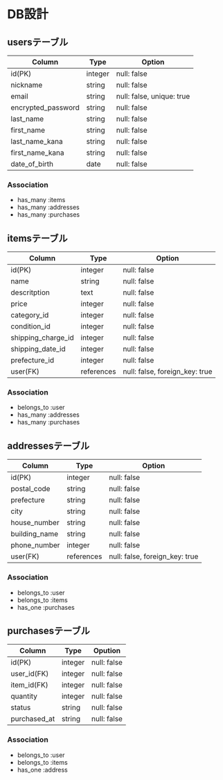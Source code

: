 # DB設計
## usersテーブル
| Column | Type | Option |
|-|-|-|
| id(PK) | integer | null: false |
| nickname | string | null: false |
| email | string | null: false, unique: true |
| encrypted_password | string | null: false |
| last_name | string | null: false |
| first_name | string | null: false |
| last_name_kana | string | null: false |
| first_name_kana | string | null: false |
| date_of_birth | date | null: false |

### Association
- has_many :items
- has_many :addresses
- has_many :purchases

## itemsテーブル
| Column | Type | Option |
|-|-|-|
| id(PK) | integer | null: false |
| name | string | null: false |
| descritption | text | null: false |
| price | integer | null: false |
| category_id | integer | null: false |
| condition_id | integer | null: false |
| shipping_charge_id | integer | null: false |
| shipping_date_id | integer | null: false |
| prefecture_id | integer | null: false |
| user(FK) | references | null: false, foreign_key: true |

### Association
- belongs_to :user
- has_many :addresses
- has_many :purchases

## addressesテーブル
| Column | Type | Option |
|-|-|-|
| id(PK) | integer | null: false |
| postal_code | string | null: false |
| prefecture | string | null: false |
| city | string | null: false |
| house_number | string | null: false |
| building_name | string | null: false |
| phone_number | integer | null: false ||
| user(FK) | references | null: false, foreign_key: true |

### Association
- belongs_to :user
- belongs_to :items
- has_one :purchases

## purchasesテーブル
| Column | Type | Opution |
|-|-|-|
| id(PK) | integer | null: false |
| user_id(FK) | integer | null: false |
| item_id(FK) | integer | null: false |
| quantity | integer | null: false |
| status | string | null: false |
| purchased_at | string | null: false |

### Association
- belongs_to :user
- belongs_to :items
- has_one :address